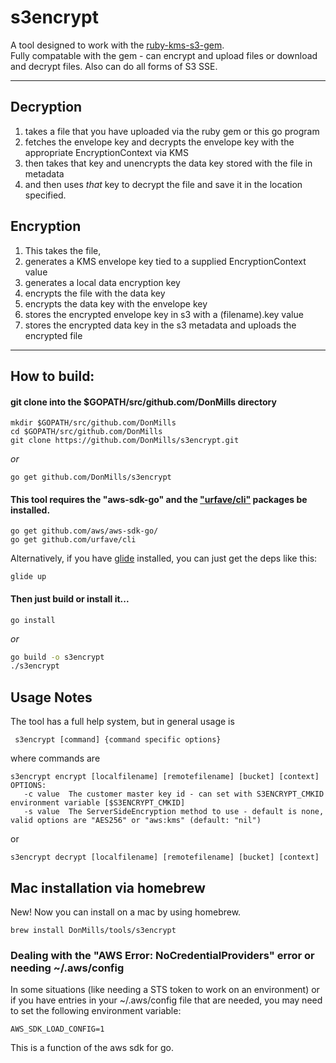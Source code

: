 # s3encrypt
A tool designed to work with the [ruby-kms-s3-gem](https://github.com/DonMills/ruby-kms-s3-gem).  
Fully compatable with the gem - can encrypt and upload files or download and decrypt files.  Also can do all forms of S3 SSE.
___
## Decryption
1. takes a file that you have uploaded via the ruby gem or this go program
2. fetches the envelope key and decrypts the envelope key with the appropriate EncryptionContext via KMS
3. then takes that key and unencrypts the data key stored with the file in metadata
4. and then uses _that_ key to decrypt the file and save it in the location specified.

## Encryption
1. This takes the file,
2. generates a KMS envelope key tied to a supplied EncryptionContext value
3. generates a local data encryption key
4. encrypts the file with the data key
5. encrypts the data key with the envelope key
6. stores the encrypted envelope key in s3 with a (filename).key value
7. stores the encrypted data key in the s3 metadata and uploads the encrypted file

___

## How to build:

#### git clone into the $GOPATH/src/github.com/DonMills directory
```
mkdir $GOPATH/src/github.com/DonMills
cd $GOPATH/src/github.com/DonMills
git clone https://github.com/DonMills/s3encrypt.git
```
_or_
```
go get github.com/DonMills/s3encrypt
```

#### This tool requires the "aws-sdk-go" and the ["urfave/cli"](https://github.com/urfave/cli) packages be installed.
```
go get github.com/aws/aws-sdk-go/
go get github.com/urfave/cli
```
Alternatively, if you have [glide](https://github.com/Masterminds/glide) installed, you can just get the deps like this:
```
glide up
```

#### Then just build or install it...
```
go install
```
_or_
```bash
go build -o s3encrypt
./s3encrypt 
```
## Usage Notes
The tool has a full help system, but in general usage is 
```
 s3encrypt [command] {command specific options}
```
where commands are 
```
s3encrypt encrypt [localfilename] [remotefilename] [bucket] [context]
OPTIONS:
   -c value  The customer master key id - can set with S3ENCRYPT_CMKID environment variable [$S3ENCRYPT_CMKID]
   -s value  The ServerSideEncryption method to use - default is none, valid options are "AES256" or "aws:kms" (default: "nil")
```
or
```
s3encrypt decrypt [localfilename] [remotefilename] [bucket] [context]
```
## Mac installation via homebrew
New!  Now you can install on a mac by using homebrew.
```
brew install DonMills/tools/s3encrypt
```
### Dealing with the "AWS Error: NoCredentialProviders" error or needing ~/.aws/config
In some situations (like needing a STS token to work on an environment) or if you have entries in your ~/.aws/config file that are needed, you may need to set the following environment variable:
```
AWS_SDK_LOAD_CONFIG=1
```
This is a function of the aws sdk for go.
